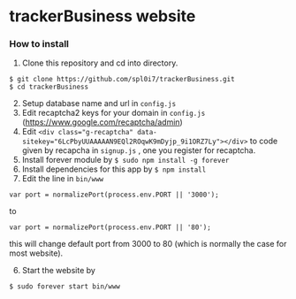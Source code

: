 # trackerBusiness website

### How to install

1) Clone this repository and cd into directory.

```$xslt
$ git clone https://github.com/spl0i7/trackerBusiness.git
$ cd trackerBusiness
```

2) Setup database name and url in `config.js`
3) Edit recaptcha2 keys for your domain in `config.js` (https://www.google.com/recaptcha/admin)
4) Edit 
`<div class="g-recaptcha" data-sitekey="6LcPbyUUAAAAAN9EQl2ROqwK9mDyjp_9i1ORZ7Ly"></div>` to code given by recapcha in `signup.js` , one you register for recaptcha.
5) Install forever module by
`
$ sudo npm install -g forever
`
6) Install dependencies for this app by 
  `$ npm install`
7) Edit the line in `bin/www` 

`var port = normalizePort(process.env.PORT || '3000');
`

to

`
var port = normalizePort(process.env.PORT || '80');
`

this will change default port from 3000 to 80 (which is normally the case for most website).

6) Start the website by

`
$ sudo forever start bin/www
`